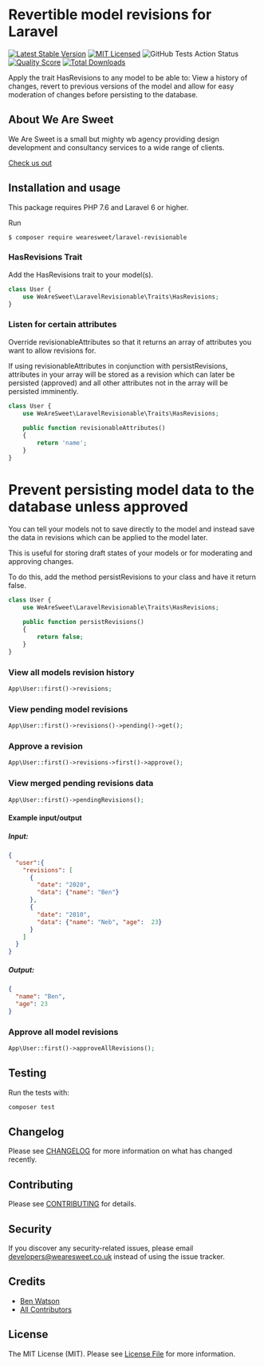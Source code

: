 # Revertible model revisions for Laravel 

[![Latest Stable Version](https://poser.pugx.org/wearesweet/laravel-revisionable/v/stable?format=flat-square)](https://packagist.org/packages/wearesweet/laravel-revisionable)
[![MIT Licensed](https://img.shields.io/badge/license-MIT-brightgreen.svg?style=flat-square)](LICENSE.md)
![GitHub Tests Action Status](https://img.shields.io/github/workflow/status/wearesweet/laravel-revisionable/run-tests?label=tests)
[![Quality Score](https://img.shields.io/scrutinizer/g/wearesweet/laravel-revisionable.svg?style=flat-square)](https://scrutinizer-ci.com/g/wearesweet/laravel-revisionable)
[![Total Downloads](https://img.shields.io/packagist/dt/wearesweet/laravel-revisionable.svg?style=flat-square)](https://packagist.org/packages/wearesweet/laravel-revisionable)

Apply the trait HasRevisions to any model to be able to: View a history of changes, revert to previous versions of the model and allow for easy moderation of changes before persisting to the database.

## About We Are Sweet

We Are Sweet is a small but mighty wb agency providing design development and consultancy services to a wide range of clients.

[Check us out](https://www.wearesweet.co.uk/)

## Installation and usage

This package requires PHP 7.6 and Laravel 6 or higher.  

Run 
```shell script
$ composer require wearesweet/laravel-revisionable
```

### HasRevisions Trait

Add the HasRevisions trait to your model(s).

```php
class User {
    use WeAreSweet\LaravelRevisionable\Traits\HasRevisions;
}
```

### Listen for certain attributes

Override revisionableAttributes so that it returns an array of attributes you want to allow revisions for. 

If using revisionableAttributes in conjunction with persistRevisions, attributes in your array will be stored as a 
revision which can later be persisted (approved) and all other attributes not in the array will be persisted imminently.

```php
class User {
    use WeAreSweet\LaravelRevisionable\Traits\HasRevisions;
    
    public function revisionableAttributes()
    {
        return 'name';
    }
}
```

# Prevent persisting model data to the database unless approved

You can tell your models not to save directly to the model and instead save the data in revisions which can be applied to the model later.

This is useful for storing draft states of your models or for moderating and approving changes. 

To do this, add the method persistRevisions to your class and have it return false.

```php
class User {
    use WeAreSweet\LaravelRevisionable\Traits\HasRevisions;
    
    public function persistRevisions()
    {
        return false;
    }
}
``` 

### View all models revision history

```php
App\User::first()->revisions;
```

### View pending model revisions

```php
App\User::first()->revisions()->pending()->get();
```

### Approve a revision

```php
App\User::first()->revisions->first()->approve();
```

### View merged pending revisions data

```php
App\User::first()->pendingRevisions();
```

#### Example input/output

##### Input:

```json
{
  "user":{
    "revisions": [
      {
        "date": "2020",
        "data": {"name": "Ben"}
      },
      {
        "date": "2010",
        "data": {"name": "Neb", "age":  23}
      }
    ]
  }
}
```

##### Output:

```json
{
  "name": "Ben",
  "age": 23
}
```

### Approve all model revisions

```php
App\User::first()->approveAllRevisions();
```

## Testing

Run the tests with:

``` bash
composer test
```

## Changelog

Please see [CHANGELOG](CHANGELOG.md) for more information on what has changed recently.

## Contributing

Please see [CONTRIBUTING](CONTRIBUTING.md) for details.

## Security

If you discover any security-related issues, please email developers@wearesweet.co.uk instead of using the issue tracker.

## Credits

- [Ben Watson](https://github.com/blwsh)
- [All Contributors](../../contributors)

## License

The MIT License (MIT). Please see [License File](LICENSE.md) for more information.
